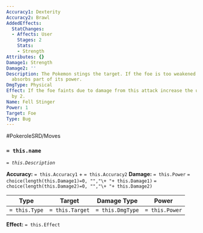 ```yaml
---
Accuracy1: Dexterity
Accuracy2: Brawl
AddedEffects:
  StatChanges:
  - Affects: User
    Stages: 2
    Stats:
    - Strength
Attributes: {}
Damage1: Strength
Damage2: ''
Description: The Pokemon stings the target. If the foe is too weakened to move it
  absorbs part of its power.
DmgType: Physical
Effect: If the foe faints due to damage from this attack increase the user's Strength
  by 2.
Name: Fell Stinger
Power: 1
Target: Foe
Type: Bug
---
```


#PokeroleSRD/Moves

### `= this.name` 
*`= this.Description`*

**Accuracy:** `= this.Accuracy1` + `= this.Accuracy2`
**Damage:** `= this.Power` `= choice(length(this.Damage1)=0, "","\+ "+ this.Damage1)` `= choice(length(this.Damage2)=0, "","\+ "+ this.Damage2)`

| Type          | Target          | Damage Type          | Power          |
| ------------- | --------------- | ---------------- | -------------- |
| `= this.Type` | `= this.Target` | `= this.DmgType` | `= this.Power` | 

**Effect:** `= this.Effect`